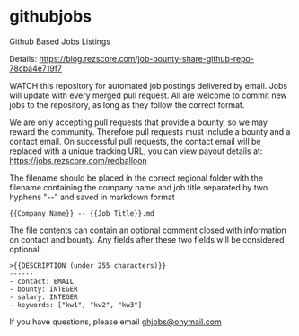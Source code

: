 # githubjobs
Github Based Jobs Listings

Details: https://blog.rezscore.com/job-bounty-share-github-repo-78cba4e719f7

WATCH this repository for automated job postings delivered by email.  Jobs will update with every merged pull request.  All are welcome to commit new jobs to the repository, as long as they follow the correct format.  

We are only accepting pull requests that provide a bounty, so we may reward the community. Therefore pull requests must include a bounty and a contact email.  On successful pull requests, the contact email will be replaced with a unique tracking URL, you can view payout details at: https://jobs.rezscore.com/redballoon

The filename should be placed in the correct regional folder with the filename containing the company name and job title separated by two hyphens "--" and saved in markdown format

`{{Company Name}} -- {{Job Title}}.md`

The file contents can contain an optional comment closed with information on contact and bounty.   Any fields after these two fields will be considered optional.

```
>{{DESCRIPTION (under 255 characters)}}
------
- contact: EMAIL
- bounty: INTEGER 
- salary: INTEGER 
- keywords: ["kw1", "kw2", "kw3"]
```

If you have questions, please email ghjobs@onymail.com
